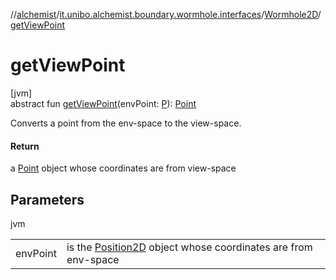 //[alchemist](../../../index.md)/[it.unibo.alchemist.boundary.wormhole.interfaces](../index.md)/[Wormhole2D](index.md)/[getViewPoint](get-view-point.md)

# getViewPoint

[jvm]\
abstract fun [getViewPoint](get-view-point.md)(envPoint: [P](index.md)): [Point](https://docs.oracle.com/javase/8/docs/api/java/awt/Point.html)

Converts a point from the env-space to the view-space.

#### Return

a [Point](https://docs.oracle.com/javase/8/docs/api/java/awt/Point.html) object whose coordinates are from view-space

## Parameters

jvm

| | |
|---|---|
| envPoint | is the [Position2D](../../it.unibo.alchemist.model.interfaces/-position2-d/index.md) object whose coordinates are from env-space |

